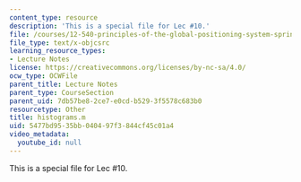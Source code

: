 ```yaml
---
content_type: resource
description: 'This is a special file for Lec #10.'
file: /courses/12-540-principles-of-the-global-positioning-system-spring-2012/5477bd9535bb040497f3844cf45c01a4_histograms.m
file_type: text/x-objcsrc
learning_resource_types:
- Lecture Notes
license: https://creativecommons.org/licenses/by-nc-sa/4.0/
ocw_type: OCWFile
parent_title: Lecture Notes
parent_type: CourseSection
parent_uid: 7db57be8-2ce7-e0cd-b529-3f5578c683b0
resourcetype: Other
title: histograms.m
uid: 5477bd95-35bb-0404-97f3-844cf45c01a4
video_metadata:
  youtube_id: null
---
```

This is a special file for Lec #10.